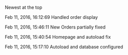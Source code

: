 Newest at the top

Feb 11, 2016, 16:12:69 Handled order display

Feb 11, 2016, 15:46:11 New Orders partially fixed

Feb 11, 2016, 15:40:54 Homepage and autoload fix

Feb 11, 2016, 15:17:10 Autoload and database configured

